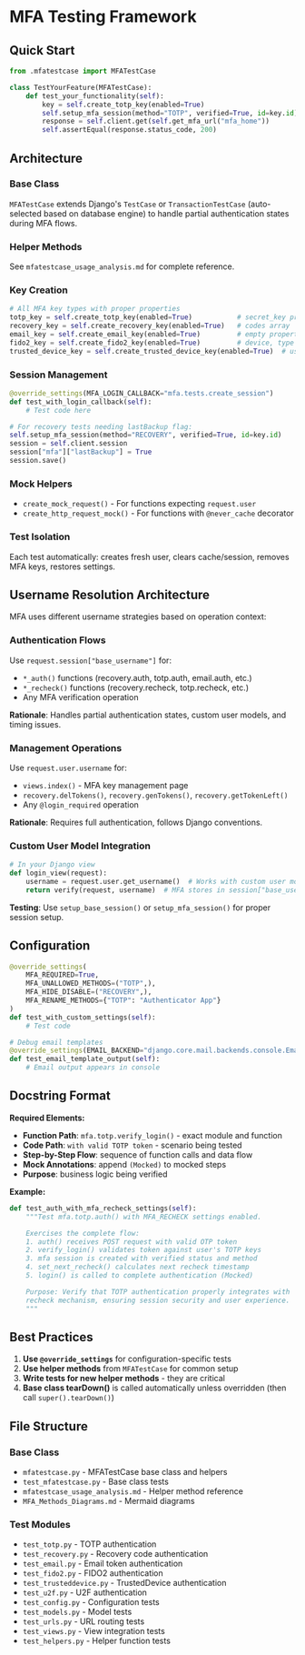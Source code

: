 # MFA Testing Framework

## Quick Start

```python
from .mfatestcase import MFATestCase

class TestYourFeature(MFATestCase):
    def test_your_functionality(self):
        key = self.create_totp_key(enabled=True)
        self.setup_mfa_session(method="TOTP", verified=True, id=key.id)
        response = self.client.get(self.get_mfa_url("mfa_home"))
        self.assertEqual(response.status_code, 200)
```

## Architecture

### Base Class
`MFATestCase` extends Django's `TestCase` or `TransactionTestCase` (auto-selected based on database engine) to handle partial authentication states during MFA flows.

### Helper Methods
See `mfatestcase_usage_analysis.md` for complete reference.

### Key Creation
```python
# All MFA key types with proper properties
totp_key = self.create_totp_key(enabled=True)           # secret_key property
recovery_key = self.create_recovery_key(enabled=True)   # codes array
email_key = self.create_email_key(enabled=True)         # empty properties
fido2_key = self.create_fido2_key(enabled=True)         # device, type (binary)
trusted_device_key = self.create_trusted_device_key(enabled=True)  # user_agent, ip_address, key, status
```

### Session Management
```python
@override_settings(MFA_LOGIN_CALLBACK="mfa.tests.create_session")
def test_with_login_callback(self):
    # Test code here

# For recovery tests needing lastBackup flag:
self.setup_mfa_session(method="RECOVERY", verified=True, id=key.id)
session = self.client.session
session["mfa"]["lastBackup"] = True
session.save()
```

### Mock Helpers
- `create_mock_request()` - For functions expecting `request.user`
- `create_http_request_mock()` - For functions with `@never_cache` decorator

### Test Isolation
Each test automatically: creates fresh user, clears cache/session, removes MFA keys, restores settings.

## Username Resolution Architecture

MFA uses different username strategies based on operation context:

### Authentication Flows
Use `request.session["base_username"]` for:
- `*_auth()` functions (recovery.auth, totp.auth, email.auth, etc.)
- `*_recheck()` functions (recovery.recheck, totp.recheck, etc.)
- Any MFA verification operation

**Rationale**: Handles partial authentication states, custom user models, and timing issues.

### Management Operations
Use `request.user.username` for:
- `views.index()` - MFA key management page
- `recovery.delTokens()`, `recovery.genTokens()`, `recovery.getTokenLeft()`
- Any `@login_required` operation

**Rationale**: Requires full authentication, follows Django conventions.

### Custom User Model Integration
```python
# In your Django view
def login_view(request):
    username = request.user.get_username()  # Works with custom user models
    return verify(request, username)  # MFA stores in session["base_username"]
```

**Testing**: Use `setup_base_session()` or `setup_mfa_session()` for proper session setup.

## Configuration

```python
@override_settings(
    MFA_REQUIRED=True,
    MFA_UNALLOWED_METHODS=("TOTP",),
    MFA_HIDE_DISABLE=("RECOVERY",),
    MFA_RENAME_METHODS={"TOTP": "Authenticator App"}
)
def test_with_custom_settings(self):
    # Test code

# Debug email templates
@override_settings(EMAIL_BACKEND="django.core.mail.backends.console.EmailBackend")
def test_email_template_output(self):
    # Email output appears in console
```

## Docstring Format

**Required Elements:**
- **Function Path**: `mfa.totp.verify_login()` - exact module and function
- **Code Path**: `with valid TOTP token` - scenario being tested
- **Step-by-Step Flow**: sequence of function calls and data flow
- **Mock Annotations**: append `(Mocked)` to mocked steps
- **Purpose**: business logic being verified

**Example:**
```python
def test_auth_with_mfa_recheck_settings(self):
    """Test mfa.totp.auth() with MFA_RECHECK settings enabled.

    Exercises the complete flow:
    1. auth() receives POST request with valid OTP token
    2. verify_login() validates token against user's TOTP keys
    3. mfa session is created with verified status and method
    4. set_next_recheck() calculates next recheck timestamp
    5. login() is called to complete authentication (Mocked)

    Purpose: Verify that TOTP authentication properly integrates with
    recheck mechanism, ensuring session security and user experience.
    """
```

## Best Practices

1. **Use `@override_settings`** for configuration-specific tests
2. **Use helper methods** from `MFATestCase` for common setup
3. **Write tests for new helper methods** - they are critical
4. **Base class tearDown()** is called automatically unless overridden (then call `super().tearDown()`)

## File Structure

### Base Class
- `mfatestcase.py` - MFATestCase base class and helpers
- `test_mfatestcase.py` - Base class tests
- `mfatestcase_usage_analysis.md` - Helper method reference
- `MFA_Methods_Diagrams.md` - Mermaid diagrams

### Test Modules
- `test_totp.py` - TOTP authentication
- `test_recovery.py` - Recovery code authentication
- `test_email.py` - Email token authentication
- `test_fido2.py` - FIDO2 authentication
- `test_trusteddevice.py` - TrustedDevice authentication
- `test_u2f.py` - U2F authentication
- `test_config.py` - Configuration tests
- `test_models.py` - Model tests
- `test_urls.py` - URL routing tests
- `test_views.py` - View integration tests
- `test_helpers.py` - Helper function tests
